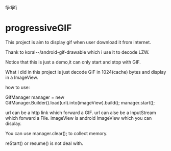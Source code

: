 fjidjifj
# progressiveGIF
This project is aim to display gif when user download it from internet.

Thank to koral--/android-gif-drawable which i use it to decode LZW.

Notice that this is just a demo,it can only start and stop with GIF.

What i did in this project is just decode GIF in 1024(cache) bytes and display in a ImageView.

how to use:

GifManager manager = new GifManager.Builder().load(url).into(imageView).build();
manager.start();

url can be a http link which forward a GIF.
url can alse be a InputStream which forward a File.
imageView is android ImageView which you can display.

You can use manager.clear(); to collect memory.

reStart() or resume() is not deal with.
